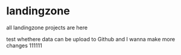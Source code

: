 # landingzone
all landingzone projects are here

test whethere data can be upload to Github
and I wanna make more changes
111111